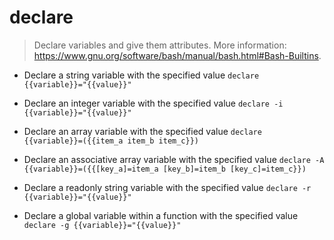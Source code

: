 # declare
> Declare variables and give them attributes.
> More information: <https://www.gnu.org/software/bash/manual/bash.html#Bash-Builtins>.

- Declare a string variable with the specified value
`declare {{variable}}="{{value}}"`

- Declare an integer variable with the specified value
`declare -i {{variable}}="{{value}}"`

- Declare an array variable with the specified value
`declare {{variable}}=({{item_a item_b item_c}})`

- Declare an associative array variable with the specified value
`declare -A {{variable}}=({{[key_a]=item_a [key_b]=item_b [key_c]=item_c}})`

- Declare a readonly string variable with the specified value
`declare -r {{variable}}="{{value}}"`

- Declare a global variable within a function with the specified value
`declare -g {{variable}}="{{value}}"`
